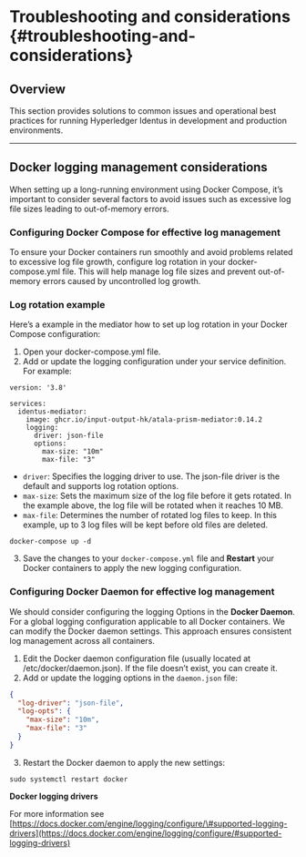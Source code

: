 # Troubleshooting and considerations {#troubleshooting-and-considerations}

## Overview

This section provides solutions to common issues and operational best practices for running Hyperledger Identus in development and production environments.

---

## Docker logging management considerations

When setting up a long-running environment using Docker Compose, it’s important to consider several factors to avoid issues such as excessive log file sizes leading to out-of-memory errors.

### Configuring Docker Compose for effective log management

To ensure your Docker containers run smoothly and avoid problems related to excessive log file growth, configure log rotation in your docker-compose.yml file. This will help manage log file sizes and prevent out-of-memory errors caused by uncontrolled log growth.

### Log rotation example

Here’s a example in the mediator how to set up log rotation in your Docker Compose configuration:

1. Open your docker-compose.yml file.  
2. Add or update the logging configuration under your service definition. For example:

```
version: '3.8'

services:
  identus-mediator:
    image: ghcr.io/input-output-hk/atala-prism-mediator:0.14.2
    logging:
      driver: json-file
      options:
        max-size: "10m"
        max-file: "3"
```

- `driver`: Specifies the logging driver to use. The json-file driver is the default and supports log rotation options.  
- `max-size`: Sets the maximum size of the log file before it gets rotated. In the example above, the log file will be rotated when it reaches 10 MB.  
- `max-file`: Determines the number of rotated log files to keep. In this example, up to 3 log files will be kept before old files are deleted.

```shell
docker-compose up -d
```

3. Save the changes to your `docker-compose.yml` file and **Restart** your Docker containers to apply the new logging configuration.

### Configuring Docker Daemon for effective log management

We should consider configuring the logging Options in the **Docker Daemon**. For a global logging configuration applicable to all Docker containers. We can modify the Docker daemon settings. This approach ensures consistent log management across all containers.

1. Edit the Docker daemon configuration file (usually located at /etc/docker/daemon.json). If the file doesn’t exist, you can create it.  
2. Add or update the logging options in the `daemon.json` file:

```json
{
  "log-driver": "json-file",
  "log-opts": {
    "max-size": "10m",
    "max-file": "3"
  }
}
```

3. Restart the Docker daemon to apply the new settings:

```shell
sudo systemctl restart docker
```

**Docker logging drivers**

For more information see [https://docs.docker.com/engine/logging/configure/\#supported-logging-drivers](https://docs.docker.com/engine/logging/configure/#supported-logging-drivers)  
